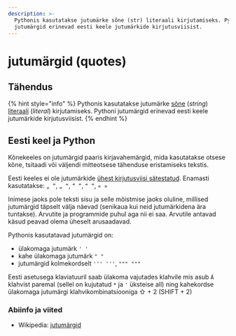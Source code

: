 ```yaml
---
description: >-
  Pythonis kasutatakse jutumärke sõne (str) literaali kirjutamiseks. Pythoni
  jutumärgid erinevad eesti keele jutumärkide kirjutusviisist.
---
```


# jutumärgid \(quotes\)

## Tähendus

{% hint style="info" %}
Pythonis kasutatakse jutumärke [sõne](../../python/sisseehitatud-tueuebid/sone-str/) \(_string_\) [literaali](literaal-literal.md) \(_literal_\) kirjutamiseks. Pythoni jutumärgid erinevad eesti keele jutumärkide kirjutusviisist.
{% endhint %}

## Eesti keel ja Python

Kõnekeeles on jutumärgid paaris kirjavahemärgid, mida kasutatakse otsese kõne, tsitaadi või väljendi mitteotsese tähenduse eristamiseks tekstis.

Eesti keeles ei ole jutumärkide [ühest kirjutusviisi sätestatud](https://opleht.ee/2014/05/keelekaste-juttu-markidest-jutumarkidest/). Enamasti kasutatakse: `„ ”`, `„ “`, `” ”`, `“ ”`, `« »`

Inimese jaoks pole teksti sisu ja selle mõistmise jaoks oluline, millised jutumärgid täpselt välja näevad \(senikaua kui neid jutumärkidena ära tuntakse\). Arvutite ja programmide puhul aga nii ei saa. Arvutile antavad käsud peavad olema üheselt arusaadavad.

Pythonis kasutatavad jutumärgid on:

* ülakomaga jutumärk `' '` 
* kahe ülakomaga jutumärk `" "`
* jutumärgid kolmekordselt `''' '''`, `""" """` 

Eesti asetusega klaviatuuril saab ülakoma vajutades klahvile mis asub `Ä` klahvist paremal \(sellel on kujutatud `*` ja `'` üksteise all\) ning kahekordse ülakomaga jutumärgi klahvikombinatsiooniga ⇧ + 2 \(SHIFT + 2\)

### Abiinfo ja viited

* Wikipedia: [jutumärgid](https://et.wikipedia.org/wiki/Jutumärgid)

